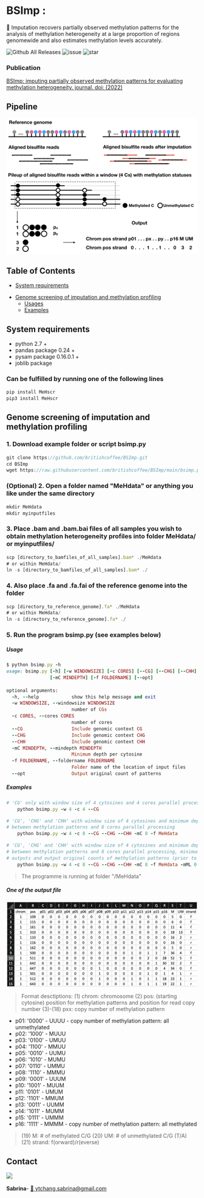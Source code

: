 # BSImp :

:mega: Imputation recovers partially observed methylation patterns for the analysis of methylation heterogeneity at a large proportion of regions genomewide and also estimates methylation levels accurately.

![Github All Releases](https://img.shields.io/github/downloads/britishcoffee/BSImp/total.svg?style=for-the-badge)             ![issue](https://img.shields.io/github/issues/britishcoffee/BSImp?style=for-the-badge)              ![star](https://img.shields.io/github/stars/britishcoffee/BSImp?style=for-the-badge) 

<!-- <p align="center"><img src="https://github.com/britishcoffee/Methylationhet/blob/main/READMEimages/MeHscr.png?raw=true" width="300"></p> -->


### Publication

[BSImp: imputing partially observed methylation patterns for evaluating methylation heterogeneity. journal. doi: (2022)]()


## Pipeline

<!-- <p align="center"><img src="./READMEimages/BSImp.png"></p> -->
<p align="center"><img src="https://github.com/britishcoffee/BSImp/blob/main/READMEimages/BSImp.png?raw=true" width="600"></p> 

<!-- ### Documentation

MeH users guide is available as a [PDF file](./Manual.pdf), containing the detail of each step. For questions please open an issue on [GitHub](https://github.com/britishcoffee/MeHscr/issues) or [contact me](#contact). -->

##  Table of Contents

* [System requirements](#system-requirements) 
<!--  * [Installation](#Installation) -->
* [Genome screening of imputation and methylation profiling](#methylation-heterogeneity-profiling)
   * [Usages](#usages) 
   * [Examples](#examples) 
<!-- * [Subsequent analysis](#subsequent-analysis)
   *  [Example](#example) 
-->
## System requirements

* python 2.7 +
* pandas package 0.24 +
* pysam package 0.16.0.1 +
* joblib package

### Can be fulfilled by running one of the following lines
```js
pip install MeHscr
pip3 install MeHscr
```

<!--

```js
pip install MeHscr
pip3 install MeHscr
```
or
```js
sudo pip install MeHscr
sudo pip3 install MeHscr
```
-->
## Genome screening of imputation and methylation profiling

### 1. Download example folder or script bsimp.py 
```js
git clone https://github.com/britishcoffee/BSImp.git
cd BSImp
wget https://raw.githubusercontent.com/britishcoffee/BSImp/main/bsimp.py
```
### (Optional) 2. Open a folder named "MeHdata" or anything you like under the same directory
```js
mkdir MeHdata
mkdir myinputfiles
```
### 3. Place .bam and .bam.bai files of all samples you wish to obtain methylation heterogeneity profiles into folder MeHdata/ or myinputfiles/
```js
scp [directory_to_bamfiles_of_all_samples].bam* ./MeHdata
# or within MeHdata/
ln -s [directory_to_bamfiles_of_all_samples].bam* ./
```
### 4. Also place .fa and .fa.fai of the reference genome into the folder
```js
scp [directory_to_reference_genome].fa* ./MeHdata
# or within MeHdata/
ln -s [directory_to_reference_genome].fa* ./
```
### 5. Run the program bsimp.py (see examples below)


<!--
### 6. Download DHR.R for subsequent analysis

#### Load required packages and functions
```R
install.packages("roperators")
library(roperators)
install.packages("dplyr")
library(dplyr)
install.packages("foreach")
library(foreach)

MeH.t = function(vector,conditions,compare) {
  ind1<-which(conditions == compare[1])+3 # +3 for chrom,bin and strand columns
  ind2<-which(conditions == compare[2])+3
  #l=length(vector)
  vector=as.data.frame(vector)
  mean2=mean(as.numeric(vector[ind2]),na.rm=TRUE)
  mean1=mean(as.numeric(vector[ind1]),na.rm=TRUE)
  diff=mean2-mean1
  if(sd(vector[ind1])<1e-5 && sd(vector[ind2])<1e-5) 
    return(data.frame(chrom=vector[1],pos=vector[2],delta=diff,pvalue=NaN,mean2=mean2,mean1=mean1))
  else {
    out=t.test(vector[ind1],vector[ind2])
    return(data.frame(chrom=vector[1],pos=vector[2],delta=out$est[2]-out$est[1],pvalue=as.numeric(out$p.value),mean2=out$est[2],mean1=out$est[1]))
  }
}


findgene = function(position) {
  chr=as.character(position[1])
  #message(chr)
  BP=as.numeric(position[2])
  #message(BP)
  St=as.character(position[3])
  Gene=geneloc$gene[which((geneloc$TSS<=BP)*(geneloc$TES>=BP)*(as.character(geneloc$chrom)==chr)*(as.character(geneloc$strand)==as.character(St))==1)][1]
  if (St=='f') {
    promoter=geneloc$gene[which((geneloc$TSS-1000<=BP)*(geneloc$TSS+1000>=BP)*(as.character(geneloc$chrom)==chr)*(geneloc$strand=="f")==1)][1]
  }
  if (St=='r') {
    promoter=geneloc$gene[which((geneloc$TES-1000<=BP)*(geneloc$TES+1000>=BP)*(as.character(geneloc$chrom)==chr)*(geneloc$strand=="r")==1)][1]
  }
  return(list(chrom=chr,bin=BP,Gene=Gene,Promoter=promoter,strand=St))
}

```
#### Load files for analysis by first setting the work directory to where your files are located
```R
setwd("~/MeHdata")
CG <- read.table('CG_Results.csv',header=TRUE,sep=",")
CHG <- read.table('CHG_Results.csv',header=TRUE,sep=",")
CHH <- read.table('CHH_Results.csv',header=TRUE,sep=",")
```

<img src="https://github.com/britishcoffee/BSImp/blob/main/READMEimages/image1.png?raw=true" width="600">

#### Define conditions of all samples; i.e., A and B for 2 conditions, each with two replicates, samples 1 and 2 are replicates of A and samples 3 and 4 are replicates for B. This is for comparisons to be carried out later on

```R
conditions <- c("A","A","B","B")
```

#### Calculate t-statistics and p-values for all bins between user specified conditions; An example is for A vs B here
```R
library(doParallel)
registerDoParallel(cores=4)
# Compare condition B with A
Comp1<-data.frame(foreach(i = 1:dim(CG)[1],.combine = rbind) %dopar% 
                      MeH.t(CG[i,],conditions=conditions,c("A","B")))
Comp1$padj=p.adjust(Comp1$pvalue)
```
#### Select differential heterogeneous regions based on user specified conditions; i.e., p-value of 0.05 and delta of 1.4 (positive or negative)
```R

Comp1$DHR <- (Comp1$padj<0.05)*(abs(Comp1$delta)>1.4)
Comp1$DHR <- (Comp1$pvalue<0.05)*(abs(Comp1$delta)>1.4)
Comp1$DHR.up <- (Comp1$pvalue<0.05)*(Comp1$delta>1.4)
Comp1$DHR.down <- (Comp1$pvalue<0.05)*(Comp1$delta<(-1.4))

```

<img src="https://github.com/britishcoffee/Methylationhet/blob/main/READMEimages/image6.png?raw=true" width="450">

#### DHG analysis if bed file is given as .txt with each row representing a gene and consists of gene name, chromosome, TSS, TES and strand as 'f' (forward) or 'r' (reverse)

```R
geneloc<-read.table('genelist.txt',header=TRUE)
colnames(geneloc)<-c("gene","chrom","strand","TSS","TES")
geneloc$strand[as.character(geneloc$strand)=="+"]<-"f"
geneloc$strand[as.character(geneloc$strand)=="-"]<-"r"
```
<img src="https://github.com/britishcoffee/Methylationhet/blob/main/READMEimages/image7.png?raw=true" width="300">

```R
genelist<-foreach(i = 1:dim(Comp1)[1],.combine = rbind) %dopar% findgene(Comp1[i,c("chrom","bin","strand")]) 
```


## Installation

MeH can be installed for Linux, macOS, or Windows by either compiling  from source which has the advantage that it will be optimized to the specific system:

```bash
git clone https://github.com/britishcoffee/MeHscr.git
cd MeHscr
```
## Methylation heterogeneity profiling
Use the scrpit **MeHscr.py** to calculated the methylation heterogeneity.

> :grey_exclamation:used as command-line in your terminal.

##### Input

* Run all the files under folder "**MeHdata**", including:
  * .bam and .bam.bai files
  * .fa and .fa.fai of the reference genome 

-->


##### Usage

```ruby
$ python bsimp.py -h
usage: bsimp.py [-h] [-w WINDOWSIZE] [-c CORES] [--CG] [--CHG] [--CHH]
                [-mC MINDEPTH] [-f FOLDERNAME] [--opt]

optional arguments:
  -h, --help            show this help message and exit
  -w WINDOWSIZE, --windowsize WINDOWSIZE
                        number of CGs
  -c CORES, --cores CORES
                        number of cores
  --CG                  Include genomic context CG
  --CHG                 Include genomic context CHG
  --CHH                 Include genomic context CHH
  -mC MINDEPTH, --mindepth MINDEPTH
                        Minimum depth per cytosine
  -f FOLDERNAME, --foldername FOLDERNAME
                        Folder name of the location of input files
  --opt                 Output original count of patterns

```

##### Examples

```ruby
# 'CG' only with window size of 4 cytosines and 4 cores parallel processing (default minimum depth for output is 4 reads at a cytosine)
    python bsimp.py -w 4 -c 4 --CG 
```

```ruby
# 'CG', 'CHG' and 'CHH' with window size of 4 cytosines and minimum depth for output of 8 reads
# between methylation patterns and 8 cores parallel processing
    python bsimp.py -w 4 -c 8 --CG --CHG --CHH -mC 8 -f MeHdata
```

```ruby
# 'CG', 'CHG' and 'CHH' with window size of 4 cytosines and minimum depth for output of 8 reads
# between methylation patterns and 8 cores parallel processing, minimum methylation levels for CHG/CHH 
# outputs and output original counts of methylation patterns (prior to imputation)
    python bsimp.py -w 4 -c 8 --CG --CHG --CHH -mC 8 -f MeHdata -mML 0.05 --o
```

> The programme is running at folder "/MeHdata"

#####  One of the output file
<p align="center"><img src="https://github.com/britishcoffee/BSImp/blob/main/READMEimages/image1.png?raw=true" width="500"></p>


> Format desctiptions:
> (1) chrom: chromosome
> (2) pos: (starting cytosine) position for methylation patterns and position for read copy number
> (3)-(18) pxx: copy number of methylation pattern
* p01: '0000' - UUUU - copy number of methylation pattern: all unmethylated
* p02: '1000' - MUUU
* p03: '0100' - UMUU
* p04: '1100' - MMUU
* p05: '0010' - UUMU
* p06: '1010' - MUMU
* p07: '0110' - UMMU
* p08: '1110' - MMMU
* p09: '0001' - UUUM
* p10: '1001' - MUUM
* p11: '0101' - UMUM
* p12: '1101' - MMUM
* p13: '0011' - UUMM
* p14: '1011' - MUMM
* p15: '0111' - UMMM
* p16: '1111' - MMMM - copy number of methylation pattern: all methylated
> (19) M: # of methylated C/G 
> (20) UM: # of unmethylated C/G (T/A)
> (21) strand: f(orward)/r(everse)

<!--
##### Output

* MeHscreening.log 

```
Sample AT31test has coverage 5240 for context CG out of data coverage 192834
Sample AT33test has coverage 5236 for context CG out of data coverage 193431
Sample AT35test has coverage 5203 for context CG out of data coverage 192548
Sample AT37test has coverage 5233 for context CG out of data coverage 192694
```

*  /MeHdata/sample.0.csv files for each sample

```bash
## CG_AT31test_0.csv in the example
chrom,pos,MeH,dis,strand
1,511,1.41421,139,f
1,791,2.7161,114,r
1,810,3.69631,102,r
1,840,4.11599,109,r
```

> Format desctiptions:
>
> (1) chromsome
> (2) position
> (3) Methlyation heterogeneity
> (4) distance  between methylation patterns
> (5) strand as 'f' for forward or 'r'  for reverse

*  /MeHdata/Results.csv files for summary results

```bash
## CG_Results.csv in the example
chrom,bin,strand,AT31test,AT33test,AT37test,AT35test
1,600,f,1.41421,4.42434,1.97092,2.219035
1,600,r,2.7161,2.59751,3.62414,2.79942
1,1000,r,3.90615,4.90306,6.5213,4.0907849999999994
1,2600,r,0.0,0.707105,0.0,0.0
```

> Format desctiptions:
>
> (1) chromsome
> (2) bin size
> (3) strand
> (4)-(6) Methlyation heterogeneity for each sample



## Subsequent analysis

Use the function of scrpit **DHR.R** to find differentailly heterogeneity regions.

> :grey_exclamation: under R envrionment. 

##### Required packages

```R
# install.packages("roperators")
library(roperators)
# install.packages("dplyr")
library(dplyr)
# install.packages("foreach")
library(foreach)
# install.packages("doParallel")
library(doParallel)
```

##### Required Functions

```R
MeH.t=function(vector,conditions,compare) {
  ind1<-which(conditions == compare[1])+3 
  ind2<-which(conditions == compare[2])+3
  vector=as.data.frame(vector)
  mean2=mean(as.numeric(vector[ind2]),na.rm=TRUE)
  mean1=mean(as.numeric(vector[ind1]),na.rm=TRUE)
  diff=mean2-mean1
  if(sd(vector[ind1])<1e-5 && sd(vector[ind2])<1e-5) 
    return(data.frame(chrom=vector[1],pos=vector[2],strand=vector[3],delta=diff,pvalue=NaN,mean2=mean2,mean1=mean1))
  else {
    out=t.test(vector[ind1],vector[ind2])
    return(data.frame(chrom=vector[1],pos=vector[2],strand=vector[3],delta=out$est[2]-out$est[1],pvalue=as.numeric(out$p.value),mean2=out$est[2],mean1=out$est[1]))
  }
}

findgene = function(position) {
  chr=as.character(position[,1])
  #message(chr)
  BP=as.numeric(position[,2])
  #message(BP)
  St=as.character(position[,3])
  Gene=geneloc$gene[which((geneloc$TSS<=BP)*(geneloc$TES>=BP)*(as.character(geneloc$chrom)==chr)*(as.character(geneloc$strand)==as.character(St))==1)][1]
  #user can define theie own promoter region [default: 1000]
  if (St=='f') {
    promoter=geneloc$gene[which((geneloc$TSS-1000<=BP)*(geneloc$TSS+1000>=BP)*(as.character(geneloc$chrom)==chr)*(geneloc$strand=="f")==1)][1]
  }
  if (St=='r') {
    promoter=geneloc$gene[which((geneloc$TES-1000<=BP)*(geneloc$TES+1000>=BP)*(as.character(geneloc$chrom)==chr)*(geneloc$strand=="r")==1)][1]
  }
  return(list(chrom=chr,bin=BP,Gene=Gene,Promoter=promoter,strand=St))
}
```

##### Input

* Results.csv files for summary results
* genelist.txt

> genelist.txt can be modified based on gene.gff file consists of gene, chromosome, TSS, TES, and strand.

##### Example

1. Load files for analysis by first setting the work directory to where your files are located

```R
CG <- read.csv('MeHdata/CG_Results_test.csv',header=TRUE)
CG=CG[which(apply(CG,1,function(x) sum(is.na(x)))==0),]
```

```R
> head(CG)
  chrom  bin strand  AT31test  AT33test AT37test AT35test
1     1  600      f 1.4142100 4.6827400 11.79846 12.17126
2     1  600      r 2.6795800 2.1208600 13.73091 12.77923
3     1 1000      r 3.8819800 4.9631450 16.54558 14.10241
4     1 2600      r 0.0000000 0.7071050 10.00000 10.00000
5     1 3800      f 0.3304952 0.2571291 10.00000 10.18446
6     1 4200      f 0.0000000 0.0000000 10.00000 10.00000
```

2. Define conditions of all samples

```R
# An example is for A vs B here
conditions <- c("A","B","B","A")
```

3. Calculate t-statistics and p-values for all bins between user specified conditions

```R
registerDoParallel(cores=4)
# Compare condition B with A
Comp1<-data.frame(foreach(i = 1:dim(CG)[1],.combine = rbind) %dopar% 
                      MeH.t(CG[i,],conditions=conditions,c("A","B")))
Comp1$padj=p.adjust(Comp1$pvalue)
stopImplicitCluster()
```

4. Select differential heterogeneous regions based on user specified conditions

```R
#  i.e., p-value of 0.05 and delta of 1.4 (positive or negative)
Comp1$DHR <- (Comp1$padj<0.05)*(abs(Comp1$delta)>1.4)
Comp1$DHR <- (Comp1$pvalue<0.05)*(abs(Comp1$delta)>1.4)
Comp1$DHR.up <- (Comp1$pvalue<0.05)*(Comp1$delta>1.4)
Comp1$DHR.down <- (Comp1$pvalue<0.05)*(Comp1$delta<(-1.4))
```

```R
> head(Comp1)
  chrom  bin strand      delta    pvalue     mean2     mean1 padj DHR DHR.up DHR.down
1     1  600      f  1.3810075 0.4527029 3.1976300 1.8166225    1   0      0        0
2     1  600      r  0.3530650 0.6162005 3.1108250 2.7577600    1   0      0        0
3     1 1000      r  1.7137125 0.2774109 5.7121800 3.9984675    1   0      0        0
4     1 2600      r  0.3535525 0.5000000 0.3535525 0.0000000    1   0      0        0
5     1 3800      f -0.1289142 0.4951501 0.1285645 0.2574787    1   0      0        0
6     1 4200      f  0.0000000       NaN 0.0000000 0.0000000  NaN  NA     NA       NA
```

5. DHG analysis if bed file is given as .txt with each row representing a gene and consists of gene name, chromosome, TSS, TES and strand

```R
geneloc <- read.table('MeHdata/genelist.txt',header=T)
colnames(geneloc) <- c("gene","chrom","TSS","TES","strand")
geneloc$strand<-as.character(geneloc$strand)
#geneloc$strand[as.character(geneloc$strand)=="+"] <- "f"
#geneloc$strand[as.character(geneloc$strand)=="-"] <- "r"
geneloc$gene<-as.character(geneloc$gene)
```
```R
> head(geneloc)
     gene chrom strand       TSS       TES
17 CHI3L1     1      r      6500      7000
20 ATP1A1     1      f     55000     59200
33 CPSF3L     1      r   1246964   1260067
34   GBP5     1      r  89724633  89738544
36   GBP4     1      r     92000    100200
38  FCRL3     1      r 157647977 157670647
```

6. Match the gene from provided gene lists to the regions.

```R
genelist <- foreach(i = 1:dim(Comp1)[1],.combine = rbind) %dopar% findgene(Comp1[i,c("chrom","bin","strand")]) 
```

```R
> genelist[20:25,]
          chrom bin   Gene      Promoter strand
result.20 "1"   13800 "DDX11L1" "NA"     "f"   
result.21 "1"   20200 "NA"      "NA"     "f"   
result.22 "1"   21000 "NA"      "NA"     "f"   
result.23 "1"   21000 "WASH7P"  "NA"     "r"   
result.24 "1"   21400 "NA"      "NA"     "f"   
result.25 "1"   21400 "WASH7P"  "NA"     "r"  
```

```R
Result_whole<-merge(Comp1,genelist,c("chrom","bin","strand"))
```
```R
> head(Result_whole)
  chrom   bin strand       delta     pvalue     mean2     mean1 padj DHR DHR.up DHR.down    Gene Promoter
1     1  1000      r  1.71371250 0.27741094 5.7121800 3.9984675    1   0      0        0      NA       NA
2     1 12200      f -0.30304500 0.50000000 0.0000000 0.3030450    1   0      0        0 DDX11L1  DDX11L1
3     1 12200      r -0.28284200 0.53267809 0.3142689 0.5971109    1   0      0        0      NA       NA
4     1 12600      f  0.24748675 0.09033447 0.3889077 0.1414210    1   0      0        0 DDX11L1  DDX11L1
5     1 12600      r -0.02142742 0.90030415 0.6285378 0.6499652    1   0      0        0      NA       NA
6     1 13000      f  0.00000000        NaN 0.0000000 0.0000000  NaN  NA     NA       NA DDX11L1       NA
```

7. Get the up/down regulted DHG gene/promoter lists

```R
DHG_Genebodys_up<-unique(unlist(genelist[which(Comp1$DHR.up==1),"Gene"])[!is.na(unlist(genelist[which(Comp1$DHR.up==1),"Gene"]))])
DHG_Genebodys_down<-unique(unlist(genelist[which(Comp1$DHR.down==1),"Gene"])[!is.na(unlist(genelist[which(Comp1$DHR.down==1),"Gene"]))])
DHG_Promoter_up<-unique(unlist(genelist[which(Comp1$DHR.up==1),"Promoter"])[!is.na(unlist(genelist[which(Comp1$DHR.up==1),"Promoter"]))])
DHG_Promoter_down<-unique(unlist(genelist[which(Comp1$DHR.down==1),"Promoter"])[!is.na(unlist(genelist[which(Comp1$DHR.down==1),"Promoter"]))])
```

```R
result <- file("MeHdata/DHG.txt")
writeLines(paste("DHG Genebodys up: ",paste(DHG_Genebodys_up,collapse= ', ')), result)
close(result)
write(paste("DHG Genebodys down: ",paste(DHG_Genebodys_down,collapse= ', ')),"MeHdata/DHG.txt",append=TRUE)
write(paste("DHG Promoter up: ", paste(DHG_Promoter_up,collapse= ', ')),"MeHdata/DHG.txt",append=TRUE)
write(paste("DHG Promoter down: ",paste(DHG_Promoter_down,collapse= ', ')),"MeHdata/DHG.txt",append=TRUE)
```

##### Output

* DEG.txt

```R
DHG Genebodys up:  
DHG Genebodys down: CHI3L1
DHG Promoter up:  
DHG Promoter down: CHI3L1, ATP1A1
```
-->

## Contact

[<img src="https://avatars.githubusercontent.com/u/30218118?v=4" width="100">](ytchang.sabrina@gmail.com) 

**Sabrina**- [:email: ytchang.sabrina@gmail.com](ytchang.sabrina@gmail.com) 

